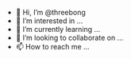 - 👋 Hi, I’m @threebong
- 👀 I’m interested in ...
- 🌱 I’m currently learning ...
- 💞️ I’m looking to collaborate on ...
- 📫 How to reach me ...

<!---
threebong/threebong is a ✨ special ✨ repository because its `README.md` (this file) appears on your GitHub profile.
You can click the Preview link to take a look at your changes.
--->
